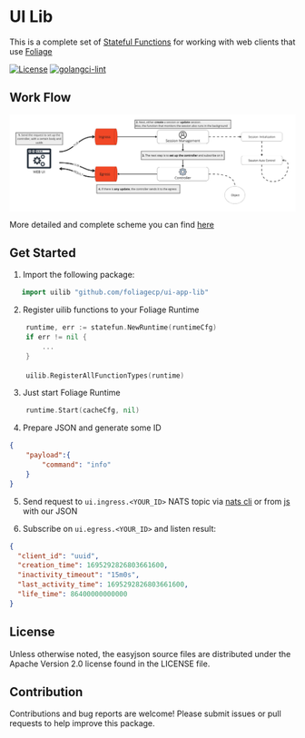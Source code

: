 # UI Lib

This is a complete set of [Stateful Functions](https://github.com/foliagecp/sdk/blob/main/docs/glossary.md#stateful-functions-statefun) for working with web clients that use [Foliage](https://foliage.dev/)

[![License][License-Image]][License-Url] [![golangci-lint](https://github.com/foliagecp/ui-app-lib/actions/workflows/golangci-ling.yml/badge.svg)](https://github.com/foliagecp/ui-app-lib/actions/workflows/golangci-ling.yml)

[License-Url]: https://www.apache.org/licenses/LICENSE-2.0
[License-Image]: https://img.shields.io/badge/License-Apache2-blue.svg

## Work Flow
<img align="center" width="1000" width="1000" src="./docs/assets/scheme.jpg">

More detailed and complete scheme you can find [here](./docs/detailed.md)

## Get Started

1. Import the following package:
```go
   import uilib "github.com/foliagecp/ui-app-lib"
```

2. Register uilib functions to your Foliage Runtime
```go
    runtime, err := statefun.NewRuntime(runtimeCfg)
    if err != nil {
        ...
    }

    uilib.RegisterAllFunctionTypes(runtime)
```

3. Just start Foliage Runtime
```go
    runtime.Start(cacheCfg, nil)
```

4. Prepare JSON and generate some ID 
```json
{
    "payload":{
        "command": "info"
    }
}
```

5. Send request to ```ui.ingress.<YOUR_ID>``` NATS topic via [nats cli](https://github.com/nats-io/natscli) or from [js](https://github.com/nats-io/nats.ws) with our JSON

6. Subscribe on ```ui.egress.<YOUR_ID>``` and listen result:
```json
{
  "client_id": "uuid",
  "creation_time": 1695292826803661600,
  "inactivity_timeout": "15m0s",
  "last_activity_time": 1695292826803661600,
  "life_time": 86400000000000
}
```

## License

Unless otherwise noted, the easyjson source files are distributed under the Apache Version 2.0 license found in the LICENSE file.

## Contribution

Contributions and bug reports are welcome! Please submit issues or pull requests to help improve this package.
